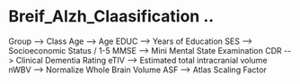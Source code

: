 # Breif_Alzh_Claasification ..


Group --> Class
Age --> Age
EDUC --> Years of Education
SES --> Socioeconomic Status / 1-5
MMSE --> Mini Mental State Examination
CDR --> Clinical Dementia Rating
eTIV --> Estimated total intracranial volume
nWBV --> Normalize Whole Brain Volume
ASF --> Atlas Scaling Factor
